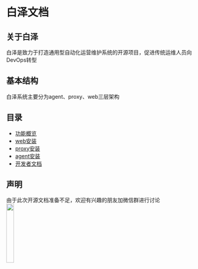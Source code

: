 # 白泽文档
## 关于白泽
白泽是致力于打造通用型自动化运营维护系统的开源项目，促进传统运维人员向DevOps转型
## 基本结构
白泽系统主要分为agent、proxy、web三层架构

## 目录
- [功能概览](https://github.com/zutianbiao/baize/blob/master/docs/function_overview.md)
- [web安装](https://github.com/zutianbiao/baize/blob/master/docs/web_install.md)
- [proxy安装](https://github.com/zutianbiao/baize/blob/master/docs/proxy_install.md)
- [agent安装](https://github.com/zutianbiao/baize/blob/master/docs/agent_install.md)
- [开发者文档](https://github.com/zutianbiao/baize/blob/master/docs/)

## 声明
由于此次开源文档准备不足，欢迎有兴趣的朋友加微信群进行讨论
<br>
<img src="https://github.com/zutianbiao/baize/blob/master/docs/wechat_myself.jpg" width="20%" height="20%">
